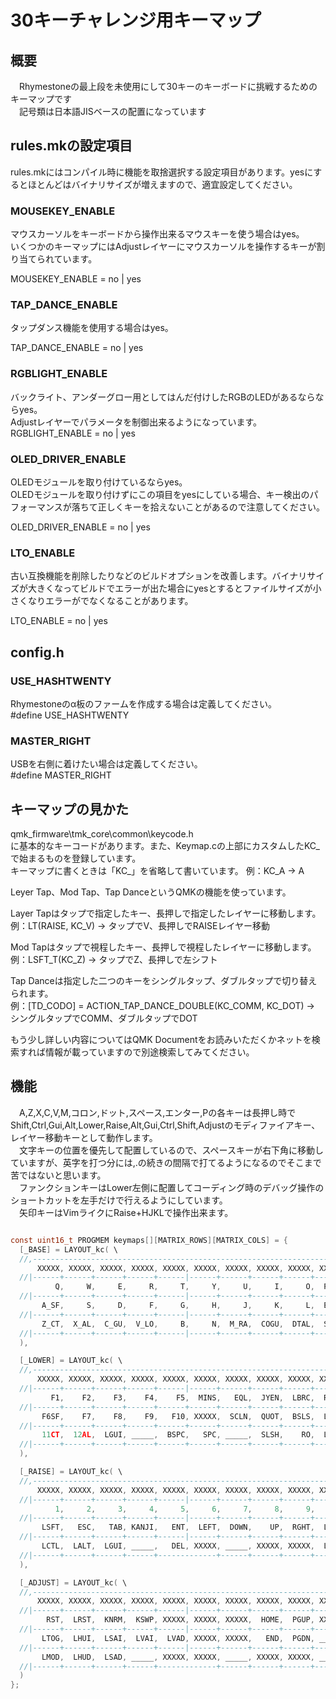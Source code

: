 # 30キーチャレンジ用キーマップ

## 概要

　Rhymestoneの最上段を未使用にして30キーのキーボードに挑戦するためのキーマップです  
　記号類は日本語JISベースの配置になっています  

## rules.mkの設定項目

rules.mkにはコンパイル時に機能を取捨選択する設定項目があります。yesにするとほとんどはバイナリサイズが増えますので、適宜設定してください。  

### MOUSEKEY_ENABLE

マウスカーソルをキーボードから操作出来るマウスキーを使う場合はyes。  
いくつかのキーマップにはAdjustレイヤーにマウスカーソルを操作するキーが割り当てられています。  

MOUSEKEY_ENABLE = no | yes

### TAP_DANCE_ENABLE

タップダンス機能を使用する場合はyes。  

TAP_DANCE_ENABLE = no | yes

### RGBLIGHT_ENABLE

バックライト、アンダーグロー用としてはんだ付けしたRGBのLEDがあるならならyes。  
Adjustレイヤーでパラメータを制御出来るようになっています。  
RGBLIGHT_ENABLE = no | yes

### OLED_DRIVER_ENABLE

OLEDモジュールを取り付けているならyes。  
OLEDモジュールを取り付けずにこの項目をyesにしている場合、キー検出のパフォーマンスが落ちて正しくキーを拾えないことがあるので注意してください。  

OLED_DRIVER_ENABLE = no | yes

### LTO_ENABLE

古い互換機能を削除したりなどのビルドオプションを改善します。バイナリサイズが大きくなってビルドでエラーが出た場合にyesとするとファイルサイズが小さくなりエラーがでなくなることがあります。  

LTO_ENABLE = no | yes

## config.h

### USE_HASHTWENTY

Rhymestoneのα板のファームを作成する場合は定義してください。  
#define USE_HASHTWENTY  

### MASTER_RIGHT

USBを右側に着けたい場合は定義してください。  
#define MASTER_RIGHT

## キーマップの見かた

qmk_firmware\tmk_core\common\keycode.h  
に基本的なキーコードがあります。また、Keymap.cの上部にカスタムしたKC_で始まるものを登録しています。  
キーマップに書くときは「KC_」を省略して書いています。
例：KC_A → A  

Leyer Tap、Mod Tap、Tap DanceというQMKの機能を使っています。  

Layer Tapはタップで指定したキー、長押しで指定したレイヤーに移動します。  
例：LT(RAISE, KC_V) → タップでV、長押しでRAISEレイヤー移動

Mod Tapはタップで視程したキー、長押しで視程したレイヤーに移動します。  
例：LSFT_T(KC_Z) → タップでZ、長押しで左シフト

Tap Danceは指定した二つのキーをシングルタップ、ダブルタップで切り替えられます。  
例：[TD_CODO] = ACTION_TAP_DANCE_DOUBLE(KC_COMM, KC_DOT) → シングルタップでCOMM、ダブルタップでDOT

もう少し詳しい内容についてはQMK Documentをお読みいただくかネットを検索すれば情報が載っていますので別途検索してみてください。  

## 機能

　A,Z,X,C,V,M,コロン,ドット,スペース,エンター,Pの各キーは長押し時でShift,Ctrl,Gui,Alt,Lower,Raise,Alt,Gui,Ctrl,Shift,Adjustのモディファイアキー、レイヤー移動キーとして動作します。  
　文字キーの位置を優先して配置しているので、スペースキーが右下角に移動していますが、英字を打つ分には,.の続きの間隔で打てるようになるのでそこまで苦ではないと思います。  
　ファンクションキーはLower左側に配置してコーディング時のデバッグ操作のショートカットを左手だけで行えるようにしています。  
　矢印キーはVimライクにRaise+HJKLで操作出来ます。  

```c

const uint16_t PROGMEM keymaps[][MATRIX_ROWS][MATRIX_COLS] = {
  [_BASE] = LAYOUT_kc( \
  //,---------------------------------------------------------------------.
      XXXXX, XXXXX, XXXXX, XXXXX, XXXXX, XXXXX, XXXXX, XXXXX, XXXXX, XXXXX,\
  //|------+------+------+------+------|------+------+------+------+------|
          Q,     W,     E,     R,     T,     Y,     U,     I,     O,  P_AD,\
  //|------+------+------+------+------|------+------+------+------+------|
       A_SF,     S,     D,     F,     G,     H,     J,     K,     L,  ENSF,\
  //|------+------+------+------+------|------+------+------+------+------|
       Z_CT,  X_AL,  C_GU,  V_LO,     B,     N,  M_RA,  COGU,  DTAL,  SPCT \
  //|------+------+------+------+------|------+------+------+------+------|
  ),

  [_LOWER] = LAYOUT_kc( \
  //,---------------------------------------------------------------------.
      XXXXX, XXXXX, XXXXX, XXXXX, XXXXX, XXXXX, XXXXX, XXXXX, XXXXX, XXXXX,\
  //|------+------+------+------+------|------+------+------+------+------|
         F1,    F2,    F3,    F4,    F5,  MINS,   EQL,  JYEN,  LBRC,  RBRC,\
  //|------+------+------+------+------+------+------+------+------+------|
       F6SF,    F7,    F8,    F9,   F10, XXXXX,  SCLN,  QUOT,  BSLS,  LSFT,\
  //|------+------+------+------+------+------+------+------+------+------|
       11CT,  12AL,  LGUI, _____,  BSPC,   SPC, _____,  SLSH,    RO,  LCTL \
  //|------+------+------+------+------+------+------+------+------+------|
  ),

  [_RAISE] = LAYOUT_kc( \
  //,---------------------------------------------------------------------.
      XXXXX, XXXXX, XXXXX, XXXXX, XXXXX, XXXXX, XXXXX, XXXXX, XXXXX, XXXXX,\
  //|------+------+------+------+------|------+------+------+------+------|
          1,     2,     3,     4,     5,     6,     7,     8,     9,     0,\
  //|------+------+------+------+------|------+------+------+------+------|
       LSFT,   ESC,   TAB, KANJI,   ENT,  LEFT,  DOWN,    UP,  RGHT,  LSFT,\
  //|------+------+------+------+------|------+------+------+------+------|
       LCTL,  LALT,  LGUI, _____,   DEL, XXXXX, _____, XXXXX, XXXXX,  LCTL \
  //|------+------+------+------+-------------+------+------+------+------|
  ),

  [_ADJUST] = LAYOUT_kc( \
  //,---------------------------------------------------------------------.
      XXXXX, XXXXX, XXXXX, XXXXX, XXXXX, XXXXX, XXXXX, XXXXX, XXXXX, XXXXX,\
  //|------+------+------+------+------|------+------+------+------+------|
        RST,  LRST,  KNRM,  KSWP, XXXXX, XXXXX, XXXXX,  HOME,  PGUP, XXXXX,\
  //|------+------+------+------+------|------+------+------+------+------|
       LTOG,  LHUI,  LSAI,  LVAI,  LVAD, XXXXX, XXXXX,   END,  PGDN, _____,\
  //|------+------+------+------+------|------+------+------+------+------|
       LMOD,  LHUD,  LSAD, _____, XXXXX, XXXXX, _____, XXXXX, XXXXX, _____ \
  //|------+------+------+------+-------------+------+------+------+------|
  )
};

```
